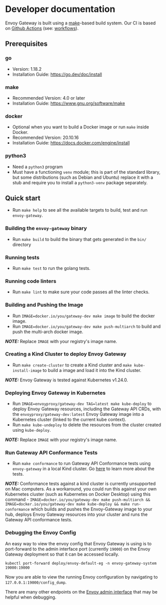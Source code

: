 # Developer documentation

Envoy Gateway is built using a [make][make]-based build system. Our CI is based on [Github Actions][gha]
(see: [workflows](.github/workflows)).

## Prerequisites

### go
* Version: 1.18.2
* Installation Guide: https://go.dev/doc/install

### make
* Recommended Version: 4.0 or later
* Installation Guide: https://www.gnu.org/software/make

### docker
* Optional when you want to build a Docker image or run `make` inside Docker.
* Recommended Version: 20.10.16
* Installation Guide: https://docs.docker.com/engine/install

### python3
* Need a `python3` program
* Must have a functioning `venv` module; this is part of the standard
  library, but some distributions (such as Debian and Ubuntu) replace
  it with a stub and require you to install a `python3-venv` package
  separately.

## Quick start
* Run `make help` to see all the available targets to build, test and run `envoy-gateway`.

### Building the `envoy-gateway` binary
* Run `make build` to build the binary that gets generated in the `bin/` directory

### Running tests
* Run `make test` to run the golang tests.

### Running code linters
* Run `make lint` to make sure your code passes all the linter checks.

### Building and Pushing the Image
* Run `IMAGE=docker.io/you/gateway-dev make image` to build the docker image.
* Run `IMAGE=docker.io/you/gateway-dev make push-multiarch` to build and push the multi-arch docker image.

**_NOTE:_**  Replace `IMAGE` with your registry's image name.

### Creating a Kind Cluster to deploy Envoy Gateway
* Run `make create-cluster` to create a Kind cluster and `make kube-install-image` to build a image and load
it into the Kind cluster.

**_NOTE:_** Envoy Gateway is tested against Kubernetes v1.24.0.

### Deploying Envoy Gateway in Kubernetes
* Run `IMAGE=envoyproxy/gateway-dev TAG=latest make kube-deploy` to deploy Envoy Gateway resources, including the Gateway API CRDs,
with the `envoyproxy/gateway-dev:latest` Envoy Gateway image into a Kubernetes cluster (linked to the current kube context).
* Run `make kube-undeploy` to delete the resources from the cluster created using `kube-deploy`.

**_NOTE:_**  Replace `IMAGE` with your registry's image name.

### Run Gateway API Conformance Tests
* Run `make conformance` to run Gateway API Conformance tests using `envoy-gateway` in a
local Kind cluster. Go [here](https://gateway-api.sigs.k8s.io/concepts/conformance/) to learn
more about the tests.

**_NOTE:_** Conformance tests against a kind cluster is currently unsupported on Mac computers.
As a workaround, you could run this against your own Kubernetes cluster (such as Kubernetes on Docker Desktop) using this command -
`IMAGE=docker.io/you/gateway-dev make push-multiarch && IMAGE=docker.io/you/gateway-dev make kube-deploy && make run-conformance`
which builds and pushes the Envoy-Gateway image to your hub, deploys Envoy Gateway resources into your cluster
and runs the Gateway API conformance tests.

### Debugging the Envoy Config
An easy way to view the envoy config that Envoy Gateway is using is to port-forward to the admin interface port (currently `19000`)
on the Envoy Gateway deployment so that it can be accessed locally.

`kubectl port-forward deploy/envoy-default-eg -n envoy-gateway-system 19000:19000`

Now you are able to view the running Envoy configuration by navigating to `127.0.0.1:19000/config_dump`.

There are many other endpoints on the [Envoy admin interface](https://www.envoyproxy.io/docs/envoy/v1.23.0/operations/admin#operations-admin-interface) that may be helpful when debugging.

[make]: https://www.gnu.org/software/make/
[gha]: https://docs.github.com/en/actions

